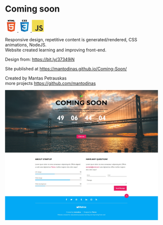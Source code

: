 # Coming soon

<p align="left"> 
<a href="https://www.w3.org/html/" target="_blank" rel="noreferrer"> <img src="https://raw.githubusercontent.com/devicons/devicon/master/icons/html5/html5-original-wordmark.svg" alt="html5" width="40" height="40"/> </a> <a href="https://www.w3schools.com/css/" target="_blank" rel="noreferrer"> <img src="https://raw.githubusercontent.com/devicons/devicon/master/icons/css3/css3-original-wordmark.svg" alt="css" width="40" height="40"/> </a> <a href="https://developer.mozilla.org/en-US/docs/Web/JavaScript" target="_blank" rel="noreferrer"> <img src="https://raw.githubusercontent.com/devicons/devicon/master/icons/javascript/javascript-original.svg" alt="javascript" width="40" height="40"/> </a> 
</p>

Responsive design, repetitive content is generated/rendered, CSS animations, NodeJS.
<br>Website created learning and improving front-end.

Design from: https://bit.ly/37349iN

Site published at https://mantodinas.github.io/Coming-Soon/

Created by Mantas Petrauskas 
<br>more projects https://github.com/mantodinas

![screenshot](./img/coming-soon-screenshot.jpg)
